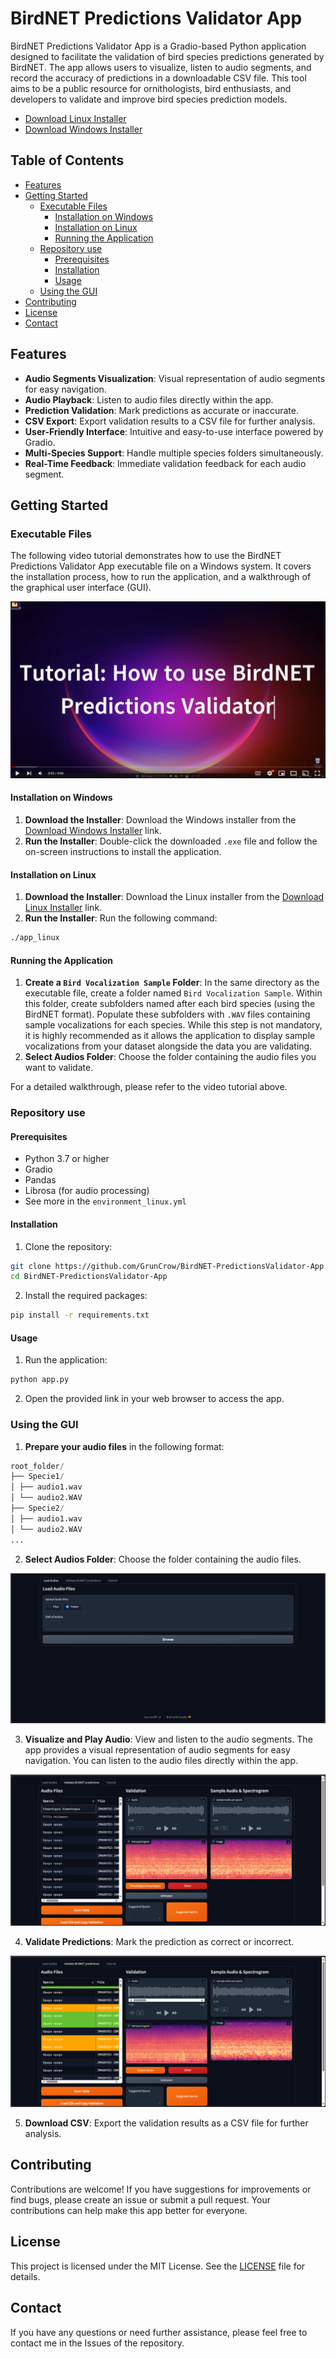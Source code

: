 # BirdNET Predictions Validator App

BirdNET Predictions Validator App is a Gradio-based Python application designed to facilitate the validation of bird species predictions generated by BirdNET. The app allows users to visualize, listen to audio segments, and record the accuracy of predictions in a downloadable CSV file. This tool aims to be a public resource for ornithologists, bird enthusiasts, and developers to validate and improve bird species prediction models.

- [Download Linux Installer](https://github.com/GrunCrow/BirdNET-PredictionsValidator-App/releases/download/v1.3/app_linux)
- [Download Windows Installer](https://github.com/GrunCrow/BirdNET-PredictionsValidator-App/releases/download/v1.3/app_windows.exe)

## Table of Contents

- [Features](#features)
- [Getting Started](#getting-started)
  - [Executable Files](#executable-files)
    - [Installation on Windows](#installation-on-windows)
    - [Installation on Linux](#installation-on-linux)
    - [Running the Application](#running-the-application)
  - [Repository use](#repository-use)
    - [Prerequisites](#prerequisites)
    - [Installation](#installation)
    - [Usage](#usage)
  - [Using the GUI](#using-the-gui)
- [Contributing](#contributing)
- [License](#license)
- [Contact](#contact)

## Features

- **Audio Segments Visualization**: Visual representation of audio segments for easy navigation.
- **Audio Playback**: Listen to audio files directly within the app.
- **Prediction Validation**: Mark predictions as accurate or inaccurate.
- **CSV Export**: Export validation results to a CSV file for further analysis.
- **User-Friendly Interface**: Intuitive and easy-to-use interface powered by Gradio.
- **Multi-Species Support**: Handle multiple species folders simultaneously.
- **Real-Time Feedback**: Immediate validation feedback for each audio segment.

## Getting Started

### Executable Files

The following video tutorial demonstrates how to use the BirdNET Predictions Validator App executable file on a Windows system. It covers the installation process, how to run the application, and a walkthrough of the graphical user interface (GUI).

[![Youtube Video Tutorial](assets/Docs/Images/video_tutorial.png)](https://youtu.be/BJYW3RqA2uQ)

#### Installation on Windows

1. **Download the Installer**: Download the Windows installer from the [Download Windows Installer](https://github.com/GrunCrow/BirdNET-PredictionsValidator-App/releases/download/v1.3/app_windows.exe) link.
2. **Run the Installer**: Double-click the downloaded `.exe` file and follow the on-screen instructions to install the application.

#### Installation on Linux

1. **Download the Installer**: Download the Linux installer from the [Download Linux Installer](https://github.com/GrunCrow/BirdNET-PredictionsValidator-App/releases/download/v1.3/app_linux) link.
2. **Run the Installer**: Run the following command:

```bash
./app_linux
```

#### Running the Application

1. **Create a `Bird Vocalization Sample` Folder**: In the same directory as the executable file, create a folder named `Bird Vocalization Sample`. Within this folder, create subfolders named after each bird species (using the BirdNET format). Populate these subfolders with `.WAV` files containing sample vocalizations for each species. While this step is not mandatory, it is highly recommended as it allows the application to display sample vocalizations from your dataset alongside the data you are validating.
2. **Select Audios Folder**: Choose the folder containing the audio files you want to validate.

For a detailed walkthrough, please refer to the video tutorial above.

### Repository use

#### Prerequisites

- Python 3.7 or higher
- Gradio
- Pandas
- Librosa (for audio processing)
- See more in the `environment_linux.yml`

#### Installation

1. Clone the repository:

```bash
git clone https://github.com/GrunCrow/BirdNET-PredictionsValidator-App.git
cd BirdNET-PredictionsValidator-App
```

2. Install the required packages:

```bash
pip install -r requirements.txt
```

#### Usage

1. Run the application:

```bash
python app.py
```

2. Open the provided link in your web browser to access the app.

### Using the GUI

1. **Prepare your audio files** in the following format:

```python
root_folder/
├── Specie1/
│ ├── audio1.wav
│ └── audio2.WAV
├── Specie2/
│ ├── audio1.wav
│ └── audio2.WAV
...
```

2. **Select Audios Folder**: Choose the folder containing the audio files.

![Load Audio Files](assets/Docs/Images/load_audio_files.png)

3. **Visualize and Play Audio**: View and listen to the audio segments. The app provides a visual representation of audio segments for easy navigation. You can listen to the audio files directly within the app.

![Visualize and Play Audio](assets/Docs/Images/visualize_segments.png)

4. **Validate Predictions**: Mark the prediction as correct or incorrect.

![Validate Predictions](assets/Docs/Images/validate.png)

5. **Download CSV**: Export the validation results as a CSV file for further analysis.

## Contributing

Contributions are welcome! If you have suggestions for improvements or find bugs, please create an issue or submit a pull request. Your contributions can help make this app better for everyone.

## License

This project is licensed under the MIT License. See the [LICENSE](LICENSE) file for details.

## Contact

If you have any questions or need further assistance, please feel free to contact me in the Issues of the repository.
